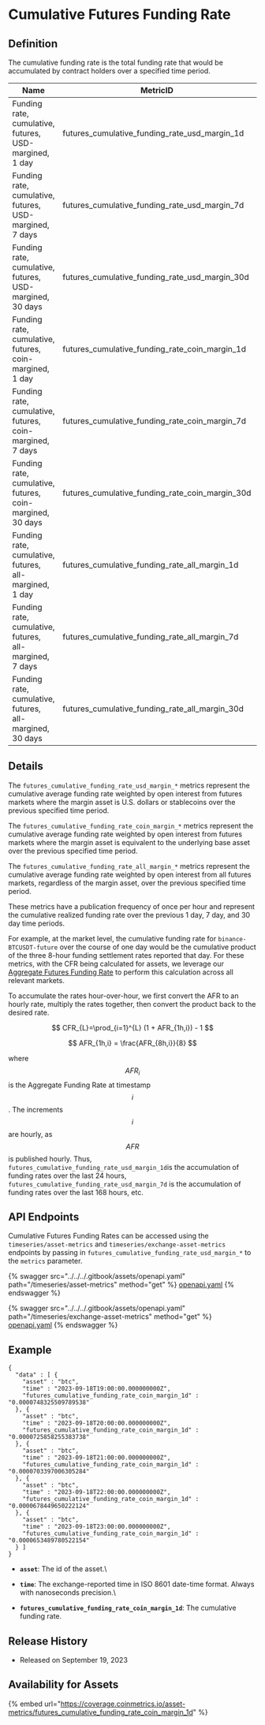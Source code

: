 # Cumulative Futures Funding Rate

## Definition

The cumulative funding rate is the total funding rate that would be accumulated by contract holders over a specified time period.

| Name                                                      | MetricID                                              | Category | Subcategory | Type       | Unit          | Interval |
| --------------------------------------------------------- | ----------------------------------------------------- | -------- | ----------- | ---------- | ------------- | -------- |
| Funding rate, cumulative, futures, USD-margined, 1 day    | futures\_cumulative\_funding\_rate\_usd\_margin\_1d   | Market   | Futures     | Percentage | Dimensionless | 1 hour   |
| Funding rate, cumulative, futures, USD-margined, 7 days   | futures\_cumulative\_funding\_rate\_usd\_margin\_7d   | Market   | Futures     | Percentage | Dimensionless | 1 hour   |
| Funding rate, cumulative, futures, USD-margined, 30 days  | futures\_cumulative\_funding\_rate\_usd\_margin\_30d  | Market   | Futures     | Percentage | Dimensionless | 1 hour   |
| Funding rate, cumulative, futures, coin-margined, 1 day   | futures\_cumulative\_funding\_rate\_coin\_margin\_1d  | Market   | Futures     | Percentage | Dimensionless | 1 hour   |
| Funding rate, cumulative, futures, coin-margined, 7 days  | futures\_cumulative\_funding\_rate\_coin\_margin\_7d  | Market   | Futures     | Percentage | Dimensionless | 1 hour   |
| Funding rate, cumulative, futures, coin-margined, 30 days | futures\_cumulative\_funding\_rate\_coin\_margin\_30d | Market   | Futures     | Percentage | Dimensionless | 1 hour   |
| Funding rate, cumulative, futures, all-margined, 1 day    | futures\_cumulative\_funding\_rate\_all\_margin\_1d   | Market   | Futures     | Percentage | Dimensionless | 1 hour   |
| Funding rate, cumulative, futures, all-margined, 7 days   | futures\_cumulative\_funding\_rate\_all\_margin\_7d   | Market   | Futures     | Percentage | Dimensionless | 1 hour   |
| Funding rate, cumulative, futures, all-margined, 30 days  | futures\_cumulative\_funding\_rate\_all\_margin\_30d  | Market   | Futures     | Percentage | Dimensionless | 1 hour   |

## Details

The `futures_cumulative_funding_rate_usd_margin_*` metrics represent the cumulative average funding rate weighted by open interest from futures markets where the margin asset is U.S. dollars or stablecoins over the previous specified time period.

The `futures_cumulative_funding_rate_coin_margin_*` metrics represent the cumulative average funding rate weighted by open interest from futures markets where the margin asset is equivalent to the underlying base asset over the previous specified time period.

The `futures_cumulative_funding_rate_all_margin_*` metrics represent the cumulative average funding rate weighted by open interest from all futures markets, regardless of the margin asset, over the previous specified time period.

These metrics have a publication frequency of once per hour and represent the cumulative realized funding rate over the previous 1 day, 7 day, and 30 day time periods.

For example, at the market level, the cumulative funding rate for `binance-BTCUSDT-future` over the course of one day would be the cumulative product of the three 8-hour funding settlement rates reported that day. For these metrics, with the CFR being calculated for assets, we leverage our [Aggregate Futures Funding Rate](aggregated-futures-funding-rate.md) to perform this calculation across all relevant markets.&#x20;

To accumulate the rates hour-over-hour, we first convert the AFR to an hourly rate, multiply the rates together, then convert the product back to the desired rate.



$$
CFR_{L}=\prod_{i=1}^{L} (1 + AFR_{1h,i}) - 1
$$

$$
AFR_{1h,i} = \frac{AFR_{8h,i}}{8}
$$

where $$AFR_{i}$$ is the Aggregate Funding Rate at timestamp $$i$$. The increments $$i$$ are hourly, as $$AFR$$ is published hourly. Thus, `futures_cumulative_funding_rate_usd_margin_1d`is the accumulation of funding rates over the last 24 hours,  `futures_cumulative_funding_rate_usd_margin_7d` is the accumulation of funding rates over the last 168 hours, etc.&#x20;

## **API Endpoints**

Cumulative Futures Funding Rates can be accessed using the `timeseries/asset-metrics` and `timeseries/exchange-asset-metrics` endpoints by passing in `futures_cumulative_funding_rate_usd_margin_*` to the `metrics` parameter. 

{% swagger src="../../../.gitbook/assets/openapi.yaml" path="/timeseries/asset-metrics" method="get" %}
[openapi.yaml](../../../.gitbook/assets/openapi.yaml)
{% endswagger %}

{% swagger src="../../../.gitbook/assets/openapi.yaml" path="/timeseries/exchange-asset-metrics" method="get" %}
[openapi.yaml](../../../.gitbook/assets/openapi.yaml)
{% endswagger %}

## Example

```
{
  "data" : [ {
    "asset" : "btc",
    "time" : "2023-09-18T19:00:00.000000000Z",
    "futures_cumulative_funding_rate_coin_margin_1d" : "0.0000748325509789538"
  }, {
    "asset" : "btc",
    "time" : "2023-09-18T20:00:00.000000000Z",
    "futures_cumulative_funding_rate_coin_margin_1d" : "0.0000725858255383738"
  }, {
    "asset" : "btc",
    "time" : "2023-09-18T21:00:00.000000000Z",
    "futures_cumulative_funding_rate_coin_margin_1d" : "0.0000703397006305284"
  }, {
    "asset" : "btc",
    "time" : "2023-09-18T22:00:00.000000000Z",
    "futures_cumulative_funding_rate_coin_margin_1d" : "0.0000678449650222124"
  }, {
    "asset" : "btc",
    "time" : "2023-09-18T23:00:00.000000000Z",
    "futures_cumulative_funding_rate_coin_margin_1d" : "0.0000653489780522154"
  } ]
}
```

* **`asset`**: The id of the asset.\

* **`time`**: The exchange-reported time in ISO 8601 date-time format. Always with nanoseconds precision.\

* **`futures_cumulative_funding_rate_coin_margin_1d`**: The cumulative funding rate.

## Release History

* Released on September 19, 2023

## Availability for Assets

{% embed url="https://coverage.coinmetrics.io/asset-metrics/futures_cumulative_funding_rate_coin_margin_1d" %}


